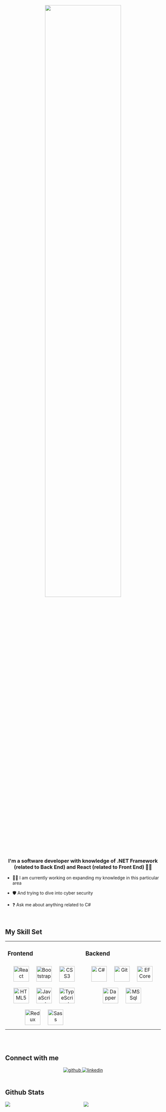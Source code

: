 <div align="center" >
<img src="https://cdn.dribbble.com/users/1162077/screenshots/3848914/programmer.gif" align="center" style="width: 70%";/>
</div>  
  

### <div align="center">I'm a software developer with knowledge of .NET Framework (related to Back End) and React (related to Front End) 👨‍💻</div>  
  

- 🐱‍🏍 I am currently working on expanding my knowledge in this particular area
  

- 🛡 And trying to dive into cyber security   
  

- ❓ Ask me about anything related to C# 
  
<br/>  


## My Skill Set  
<table align="center"><tr><td valign="top" width="50%">



### Frontend  
<div align="center">  
<a href="https://reactjs.org/" target="_blank"><img style="margin: 10px" src="https://profilinator.rishav.dev/skills-assets/react-original-wordmark.svg" alt="React" height="50" /></a>  
<a href="https://getbootstrap.com/docs/3.4/javascript/" target="_blank"><img style="margin: 10px" src="https://profilinator.rishav.dev/skills-assets/bootstrap-plain.svg" alt="Bootstrap" height="50" /></a>  
<a href="https://www.w3schools.com/css/" target="_blank"><img style="margin: 10px" src="https://profilinator.rishav.dev/skills-assets/css3-original-wordmark.svg" alt="CSS3" height="50" /></a>  
<a href="https://en.wikipedia.org/wiki/HTML5" target="_blank"><img style="margin: 10px" src="https://profilinator.rishav.dev/skills-assets/html5-original-wordmark.svg" alt="HTML5" height="50" /></a>  
<a href="https://www.javascript.com/" target="_blank"><img style="margin: 10px" src="https://profilinator.rishav.dev/skills-assets/javascript-original.svg" alt="JavaScript" height="50" /></a>  
<a href="https://www.typescriptlang.org/" target="_blank"><img style="margin: 10px" src="https://profilinator.rishav.dev/skills-assets/typescript-original.svg" alt="TypeScript" height="50" /></a>  
<a href="https://redux.js.org/" target="_blank"><img style="margin: 10px" src="https://profilinator.rishav.dev/skills-assets/redux-original.svg" alt="Redux" height="50" /></a>  
<a href="https://sass-lang.com/" target="_blank"><img style="margin: 10px" src="https://profilinator.rishav.dev/skills-assets/sass-original.svg" alt="Sass" height="50" /></a>  
</div>

</td><td valign="top" width="50%">



### Backend  
<div align="center">  
<a href="https://docs.microsoft.com/en-us/dotnet/csharp/" target="_blank"><img style="margin: 10px" src="https://profilinator.rishav.dev/skills-assets/csharp-original.svg" alt="C#" height="50" /></a>  
<a href="https://github.com/" target="_blank"><img style="margin: 10px" src="https://profilinator.rishav.dev/skills-assets/git-scm-icon.svg" alt="Git" height="50" /></a>  
<a href="https://learn.microsoft.com/en-us/ef/core/" target="_blank"><img style="margin: 10px" src="https://codeopinion.com/wp-content/uploads/2017/10/Bitmap-MEDIUM_Entity-Framework-Core-Logo_2colors_Square_Boxed_RGB.png" alt="EF Core" height="50" /></a>  
<a href="https://www.learndapper.com/" target="_blank"><img style="margin: 10px" src="https://repository-images.githubusercontent.com/1613345/9d4ed380-a8e8-11eb-9f21-c8c87b0f4275" alt="Dapper" height="50" /></a>  
<a href="https://www.microsoft.com/en-us/sql-server/sql-server-downloads" target="_blank"><img style="margin: 10px" src="https://www.commvault.com/wp-content/uploads/2019/08/sql-server_logo.jpg?quality=80&w=930" alt="MS Sql" height="50" /></a>  
</div> 
</div>

</td></tr></table>  

<br/>  

<br/>  


## Connect with me  
<div align="center">
<a href="https://github.com/AslanovKamran" target="_blank">
<img src=https://img.shields.io/badge/github-%2324292e.svg?&style=for-the-badge&logo=github&logoColor=white alt=github style="margin-bottom: 5px;" />
</a>
<a href="https://linkedin.com/in/aslan17/" target="_blank">
<img src=https://img.shields.io/badge/linkedin-%231E77B5.svg?&style=for-the-badge&logo=linkedin&logoColor=white alt=linkedin style="margin-bottom: 5px;" />
</a>  
</div>  
  

<br/>  


## Github Stats  
<div align="center"><img src="https://github-readme-stats.vercel.app/api/top-langs/?username=AslanovKamran&hide_border=true&layout=compact" align="center" />  

<img src="https://github-readme-stats.vercel.app/api?username=AslanovKamran&show_icons=true&count_private=true&hide_border=true" align="left" />  
</div>

<br/> 


  

